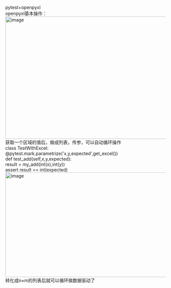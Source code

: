 pytest+openpyxl<br>
openpyxl基本操作：<br>
<img width="590" height="383" alt="image" src="https://github.com/user-attachments/assets/5542089a-891a-4dc9-9ee6-647884ac0fcb" /><br>
获取一个区域的值后，做成列表，传参，可以自动循环操作<br>
class TestWithExcel:<br>
    @pytest.mark.parametrize('x,y,expected',get_excel())<br>
    def test_add(self,x,y,expected):<br>
        result = my_add(int(x),int(y))<br>
        assert result == int(expected)<br>
<img width="806" height="327" alt="image" src="https://github.com/user-attachments/assets/ddbded48-b812-4cad-b2be-2906bb638cd2" />
转化成n×m的列表后就可以循环做数据驱动了
